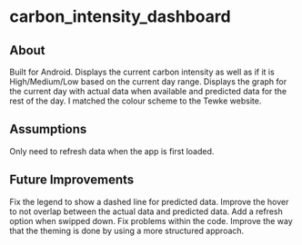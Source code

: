 # carbon_intensity_dashboard

## About
Built for Android. 
Displays the current carbon intensity as well as if it is High/Medium/Low based on the current day range.
Displays the graph for the current day with actual data when available and predicted data for the rest of the day.
I  matched the colour scheme to the Tewke website.

## Assumptions
Only need to refresh data when the app is first loaded.


## Future Improvements
Fix the legend to show a dashed line for predicted data.
Improve the hover to not overlap between the actual data and predicted data.
Add a refresh option when swipped down.
Fix problems within the code.
Improve the way that the theming is done by using a more structured approach.

